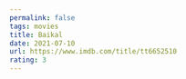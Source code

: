 ```yaml
---
permalink: false
tags: movies
title: Baikal
date: 2021-07-10
url: https://www.imdb.com/title/tt6652510
rating: 3
---
```

